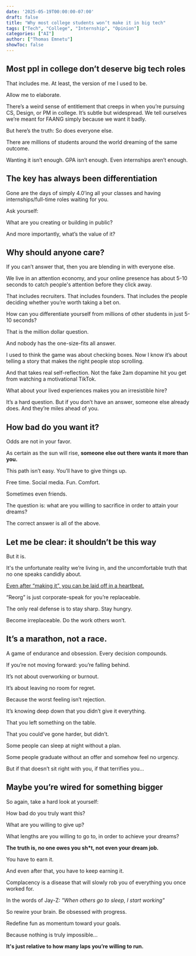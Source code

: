 ```yaml
---
date: '2025-05-19T00:00:00-07:00'
draft: false
title: "Why most college students won’t make it in big tech"
tags: ["Tech", "College", "Internship", "Opinion"]
categories: ["AI"]
author: ["Thomas Emnetu"]
showToc: false
---
```

## Most ppl in college don’t deserve big tech roles

That includes me. At least, the version of me I used to be.

Allow me to elaborate. 

There’s a weird sense of entitlement that creeps in when you’re pursuing CS, Design, or PM in college. It’s subtle but widespread. We tell ourselves we’re meant for FAANG simply because we want it badly.

But here’s the truth: So does everyone else.

There are millions of students around the world dreaming of the same outcome. 

Wanting it isn’t enough. GPA isn’t enough. Even internships aren’t enough.

## The key has always been differentiation 

Gone are the days of simply 4.0’ing all your classes and having internships/full-time roles waiting for you. 

Ask yourself: 

What are you creating or building in public?

And more importantly, what’s the value of it?
 
## Why should anyone care?

If you can’t answer that, then you are blending in with everyone else.

We live in an attention economy, and your online presence has about 5-10 seconds to catch people's attention before they click away. 

That includes recruiters. That includes founders. That includes the people deciding whether you’re worth taking a bet on.

How can you differentiate yourself from millions of other students in just 5-10 seconds?

That is the million dollar question. 

And nobody has the one-size-fits all answer. 

I used to think the game was about checking boxes. Now I know it’s about telling a story that makes the right people stop scrolling.

And that takes real self-reflection. Not the fake 2am dopamine hit you get from watching a motivational TikTok. 

What about your lived experiences makes you an irresistible hire?

It’s a hard question. But if you don’t have an answer, someone else already does. And they’re miles ahead of you.

## How bad do you want it?

Odds are not in your favor. 

As certain as the sun will rise, **someone else out there wants it more than you.**

This path isn’t easy. You’ll have to give things up.

Free time. Social media. Fun. Comfort.

Sometimes even friends.

The question is: what are you willing to sacrifice in order to attain your dreams?

The correct answer is all of the above.

## Let me be clear: it shouldn’t be this way

But it is.

It's the unfortunate reality we’re living in, and the uncomfortable truth that no one speaks candidly about.

[Even after “making it”, you can be laid off in a heartbeat.](https://www.cnbc.com/2025/05/13/microsoft-is-cutting-3percent-of-workers-across-the-software-company.html)

“Reorg” is just corporate-speak for you’re replaceable.

The only real defense is to stay sharp. Stay hungry.

Become irreplaceable. Do the work others won’t.

## It’s a marathon, not a race.

A game of endurance and obsession. Every decision compounds.

If you’re not moving forward: you’re falling behind.

It’s not about overworking or burnout. 

It’s about leaving no room for regret.

Because the worst feeling isn’t rejection.

It’s knowing deep down that you didn’t give it everything.

That you left something on the table.

That you could’ve gone harder, but didn’t.

Some people can sleep at night without a plan.

Some people graduate without an offer and somehow feel no urgency.

But if that doesn’t sit right with you, if that terrifies you...

## Maybe you’re wired for something bigger

So again, take a hard look at yourself:

How bad do you truly want this?

What are you willing to give up?

What lengths are you willing to go to, in order to achieve your dreams?

**The truth is, no one owes you sh*t, not even your dream job.**

You have to earn it.

And even after that, you have to keep earning it.

Complacency is a disease that will slowly rob you of everything you once worked for.

In the words of Jay-Z: *"When others go to sleep, I start working"*

So rewire your brain. Be obsessed with progress.

Redefine fun as momentum toward your goals.

Because nothing is truly impossible...

**It's just relative to how many laps you’re willing to run.**